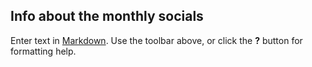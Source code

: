 ## Info about the monthly socials

Enter text in [Markdown](http://daringfireball.net/projects/markdown/). Use the toolbar above, or click the **?** button for formatting help.
